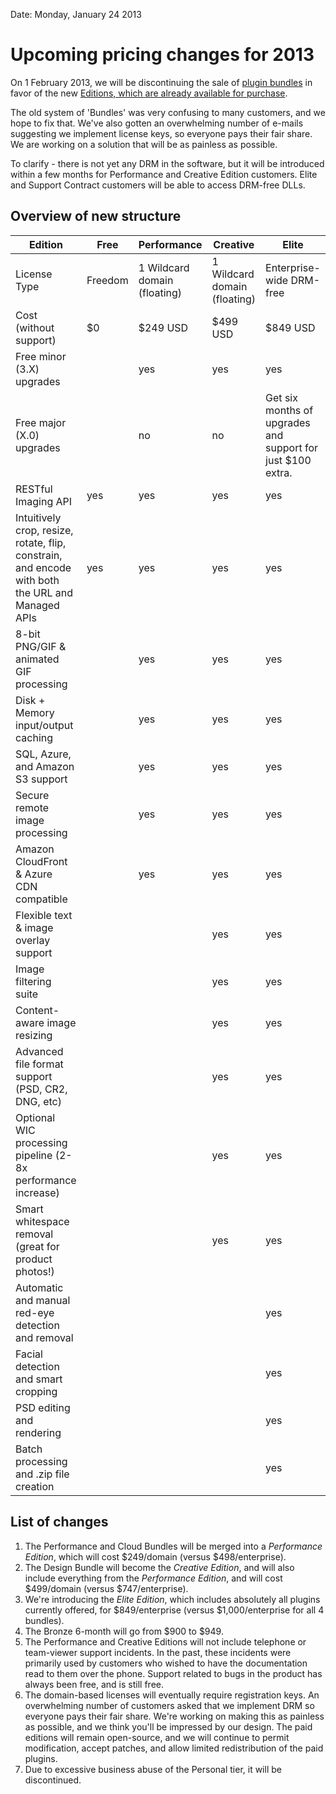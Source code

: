 Date: Monday, January 24 2013

# Upcoming pricing changes for 2013


On 1 February 2013, we will be discontinuing the sale of [plugin bundles](/plugins/bundles) in favor of the new [Editions, which are already available for purchase](/buy).

The old system of 'Bundles' was very confusing to many customers, and we hope to fix that. We've also gotten an overwhelming number of e-mails suggesting we implement license keys, so everyone pays their fair share. We are working on a solution that will be as painless as possible. 

To clarify - there is not yet any DRM in the software, but it will be introduced within a few months for Performance and Creative Edition customers. Elite and Support Contract customers will be able to access DRM-free DLLs.

## Overview of new structure



| Edition | Free | Performance | Creative | Elite 
| --- | --- | --- | --- | --- |
| License Type | Freedom | 1 Wildcard domain (floating) | 1 Wildcard domain (floating) | Enterprise-wide  DRM-free
| Cost (without support) | $0 | $249 USD | $499 USD | $849 USD 
| Free minor (3.X) upgrades |  | yes | yes | yes
| Free major (X.0) upgrades |  | no | no | Get six months of upgrades and support for just $100 extra. 
| RESTful Imaging API | yes | yes | yes | yes
| Intuitively crop, resize, rotate, flip, constrain, and encode with both the URL and Managed APIs   | yes | yes | yes | yes
| 8-bit PNG/GIF & animated GIF processing |  | yes | yes | yes
| Disk + Memory input/output caching |  | yes | yes | yes
| SQL, Azure, and Amazon S3 support |  | yes | yes | yes
| Secure remote image processing |  | yes | yes | yes
| Amazon CloudFront & Azure CDN compatible |  | yes | yes | yes
| Flexible text & image overlay support |  | | yes | yes
| Image filtering suite | | | yes | yes
| Content-aware image resizing | | | yes | yes
| Advanced file format support (PSD, CR2, DNG, etc) | | | yes | yes
| Optional WIC processing pipeline (2-8x performance increase) | | | yes | yes
| Smart whitespace removal (great for product photos!) | | | yes | yes
| Automatic and manual red-eye detection and removal | | | | yes
| Facial detection and smart cropping | | | | yes
| PSD editing and rendering | | | | yes
| Batch processing and .zip file creation | | | | yes



## List of changes

1. The Performance and Cloud Bundles will be merged into a *Performance Edition*, which will cost $249/domain (versus $498/enterprise).
2. The Design Bundle will become the *Creative Edition*, and will also include everything from the *Performance Edition*, and will cost $499/domain (versus $747/enterprise).
3. We're introducing the *Elite Edition*, which includes absolutely all plugins currently offered, for $849/enterprise (versus $1,000/enterprise for all 4 bundles). 
4. The Bronze 6-month will go from $900 to $949.
5. The Performance and Creative Editions will not include telephone or team-viewer support incidents. In the past, these incidents were primarily used by customers who wished to have the documentation read to them over the phone. Support related to bugs in the product has always been free, and is still free.
6. The domain-based licenses will eventually require registration keys. An overwhelming number of customers asked that we implement DRM so everyone pays their fair share. We're working on making this as painless as possible, and we think you'll be impressed by our design. The paid editions will remain open-source, and we will continue to permit modification, accept patches, and allow limited redistribution of the paid plugins.
7. Due to excessive business abuse of the Personal tier, it will be discontinued.

